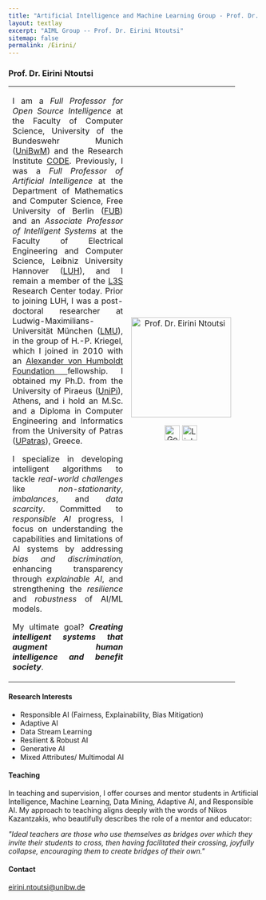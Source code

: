 ```yaml
---
title: "Artificial Intelligence and Machine Learning Group - Prof. Dr. Eirini Ntoutsi"
layout: textlay
excerpt: "AIML Group -- Prof. Dr. Eirini Ntoutsi"
sitemap: false
permalink: /Eirini/
---
```


### Prof. Dr. Eirini Ntoutsi

<table style="border-collapse: collapse; width: 90%;" border="0">
<tbody>
<tr>
<td style="width: 70%; text-align: justify;">
<p>I am a <em>Full Professor for Open Source Intelligence</em> at the Faculty of Computer Science, University of the Bundeswehr Munich (<a href="https://www.unibw.de/" target="_new">UniBwM</a>) and the Research Institute <a href="https://www.unibw.de/code" target="_new">CODE</a>. Previously, I was a <em>Full Professor of Artificial Intelligence</em> at the Department of Mathematics and Computer Science, Free University of Berlin (<a href="https://www.fu-berlin.de/" target="_new">FUB</a>) and an <em>Associate Professor of Intelligent Systems</em> at the Faculty of Electrical Engineering and Computer Science, Leibniz University Hannover (<a href="https://www.uni-hannover.de/en/" target="_new">LUH</a>), and I remain a member of the <a href="https://www.l3s.de/" target="_new">L3S</a> Research Center today. 
Prior to joining LUH, I was a post-doctoral researcher at Ludwig-Maximilians-Universität München (<a href="" target="_new">LMU</a>), in the group of H.-P. Kriegel, which I joined in 2010 with an <a href="https://www.humboldt-foundation.de/en/" target="_new">Alexander von Humboldt Foundation </a>fellowship. I obtained my Ph.D. from the University of Piraeus (<a href="http://unipi.gr/" target="_new">UniPi</a>), Athens, and i hold an M.Sc. and a Diploma in Computer Engineering and Informatics from the University of Patras (<a href="https://www.upatras.gr/" target="_new">UPatras</a>), Greece.</p>

<p>I specialize in developing intelligent algorithms to tackle <em>real-world challenges</em> like <em>non-stationarity</em>, <em>imbalances</em>, and <em>data scarcity</em>. Committed to <em>responsible AI</em> progress, I focus on understanding the capabilities and limitations of AI systems by addressing <em>bias and discrimination</em>, enhancing transparency through <em>explainable AI</em>, and strengthening the <em>resilience</em> and <em>robustness</em> of AI/ML models.</p>

My ultimate goal? <strong><em>Creating intelligent systems that augment human intelligence and benefit society</em></strong>.
</td>
<td style="width: 30%; text-align: center;">
<img src="{{ site.baseurl }}/images/teampic/Eirini.jpg" alt="Prof. Dr. Eirini Ntoutsi" width="200"/><br>

  <a href="https://scholar.google.com/citations?user=RdA9uxYAAAAJ&hl=en"><img src="https://upload.wikimedia.org/wikipedia/commons/thumb/c/c7/Google_Scholar_logo.svg/512px-Google_Scholar_logo.svg.png?20200110094142" alt="Google Scholar" width="30" height="30"/></a>
<a href="https://www.linkedin.com/in/eirinintoutsi/"><img src="https://upload.wikimedia.org/wikipedia/commons/thumb/c/ca/LinkedIn_logo_initials.png/600px-LinkedIn_logo_initials.png" alt="LinkedIn"  width="30" height="30"/></a>
</td>
</tr>
</tbody>
</table>

#### Research Interests
<ul>
  <li>Responsible AI (Fairness, Explainability, Bias Mitigation)</li>
  <li>Adaptive AI</li>
  <li>Data Stream Learning</li>
  <li>Resilient & Robust AI</li>
  <li>Generative AI</li>
  <li>Mixed Attributes/ Multimodal AI</li>
</ul>

#### Teaching
<p>In teaching and supervision, I offer courses and mentor students in Artificial Intelligence, Machine Learning, Data Mining, Adaptive AI, and Responsible AI. My approach to teaching aligns deeply with the words of Nikos Kazantzakis, who beautifully describes the role of a mentor and educator:
  
<em>"Ideal teachers are those who use themselves as bridges over which they invite their students to cross, then having facilitated their crossing, joyfully collapse, encouraging them to create bridges of their own." </em></p>


#### Contact
eirini.ntoutsi@unibw.de

